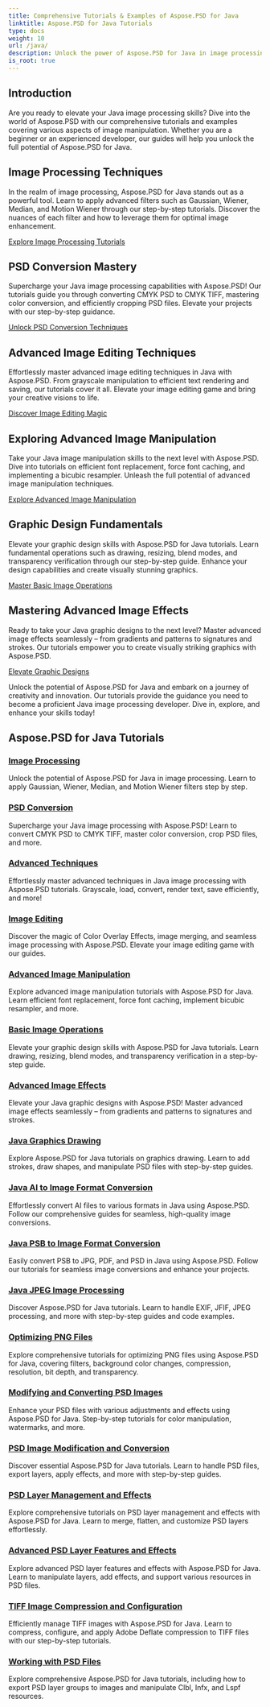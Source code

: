 ```yaml
---
title: Comprehensive Tutorials & Examples of Aspose.PSD for Java
linktitle: Aspose.PSD for Java Tutorials
type: docs
weight: 10
url: /java/
description: Unlock the power of Aspose.PSD for Java in image processing! Master filters like Gaussian, Wiener, Median, and Motion Wiener with step-by-step tutorials.
is_root: true
---
```


## Introduction

Are you ready to elevate your Java image processing skills? Dive into the world of Aspose.PSD with our comprehensive tutorials and examples covering various aspects of image manipulation. Whether you are a beginner or an experienced developer, our guides will help you unlock the full potential of Aspose.PSD for Java.

## Image Processing Techniques

In the realm of image processing, Aspose.PSD for Java stands out as a powerful tool. Learn to apply advanced filters such as Gaussian, Wiener, Median, and Motion Wiener through our step-by-step tutorials. Discover the nuances of each filter and how to leverage them for optimal image enhancement.

[Explore Image Processing Tutorials](./image-processing/)

## PSD Conversion Mastery

Supercharge your Java image processing capabilities with Aspose.PSD! Our tutorials guide you through converting CMYK PSD to CMYK TIFF, mastering color conversion, and efficiently cropping PSD files. Elevate your projects with our step-by-step guidance.

[Unlock PSD Conversion Techniques](./psd-conversion/)

## Advanced Image Editing Techniques

Effortlessly master advanced image editing techniques in Java with Aspose.PSD. From grayscale manipulation to efficient text rendering and saving, our tutorials cover it all. Elevate your image editing game and bring your creative visions to life.

[Discover Image Editing Magic](./image-editing/)

## Exploring Advanced Image Manipulation

Take your Java image manipulation skills to the next level with Aspose.PSD. Dive into tutorials on efficient font replacement, force font caching, and implementing a bicubic resampler. Unleash the full potential of advanced image manipulation techniques.

[Explore Advanced Image Manipulation](./advanced-image-manipulation/)

## Graphic Design Fundamentals

Elevate your graphic design skills with Aspose.PSD for Java tutorials. Learn fundamental operations such as drawing, resizing, blend modes, and transparency verification through our step-by-step guide. Enhance your design capabilities and create visually stunning graphics.

[Master Basic Image Operations](./basic-image-operations/)

## Mastering Advanced Image Effects

Ready to take your Java graphic designs to the next level? Master advanced image effects seamlessly – from gradients and patterns to signatures and strokes. Our tutorials empower you to create visually striking graphics with Aspose.PSD.

[Elevate Graphic Designs](./advanced-image-effects/)

Unlock the potential of Aspose.PSD for Java and embark on a journey of creativity and innovation. Our tutorials provide the guidance you need to become a proficient Java image processing developer. Dive in, explore, and enhance your skills today!
## Aspose.PSD for Java Tutorials
### [Image Processing](./image-processing/)
Unlock the potential of Aspose.PSD for Java in image processing. Learn to apply Gaussian, Wiener, Median, and Motion Wiener filters step by step.
### [PSD Conversion](./psd-conversion/)
Supercharge your Java image processing with Aspose.PSD! Learn to convert CMYK PSD to CMYK TIFF, master color conversion, crop PSD files, and more. 
### [Advanced Techniques](./advanced-techniques/)
Effortlessly master advanced techniques in Java image processing with Aspose.PSD tutorials. Grayscale, load, convert, render text, save efficiently, and more!
### [Image Editing](./image-editing/)
Discover the magic of Color Overlay Effects, image merging, and seamless image processing with Aspose.PSD. Elevate your image editing game with our guides.
### [Advanced Image Manipulation](./advanced-image-manipulation/)
Explore advanced image manipulation tutorials with Aspose.PSD for Java. Learn efficient font replacement, force font caching, implement bicubic resampler, and more.
### [Basic Image Operations](./basic-image-operations/)
Elevate your graphic design skills with Aspose.PSD for Java tutorials. Learn drawing, resizing, blend modes, and transparency verification in a step-by-step guide.
### [Advanced Image Effects](./advanced-image-effects/)
Elevate your Java graphic designs with Aspose.PSD! Master advanced image effects seamlessly – from gradients and patterns to signatures and strokes.
### [Java Graphics Drawing](./java-graphics-drawing/)
Explore Aspose.PSD for Java tutorials on graphics drawing. Learn to add strokes, draw shapes, and manipulate PSD files with step-by-step guides.
### [Java AI to Image Format Conversion](./java-ai-to-image-format-conversion/)
Effortlessly convert AI files to various formats in Java using Aspose.PSD. Follow our comprehensive guides for seamless, high-quality image conversions.
### [Java PSB to Image Format Conversion](./java-psb-to-image-format-conversion/)
Easily convert PSB to JPG, PDF, and PSD in Java using Aspose.PSD. Follow our tutorials for seamless image conversions and enhance your projects.
### [Java JPEG Image Processing](./java-jpeg-image-processing/)
Discover Aspose.PSD for Java tutorials. Learn to handle EXIF, JFIF, JPEG processing, and more with step-by-step guides and code examples.
### [Optimizing PNG Files](./optimizing-png-files/)
Explore comprehensive tutorials for optimizing PNG files using Aspose.PSD for Java, covering filters, background color changes, compression, resolution, bit depth, and transparency.
### [Modifying and Converting PSD Images](./modifying-converting-psd-images/)
Enhance your PSD files with various adjustments and effects using Aspose.PSD for Java. Step-by-step tutorials for color manipulation, watermarks, and more.
### [PSD Image Modification and Conversion](./psd-image-modification-conversion/)
Discover essential Aspose.PSD for Java tutorials. Learn to handle PSD files, export layers, apply effects, and more with step-by-step guides.
### [PSD Layer Management and Effects](./psd-layer-management-effects/)
Explore comprehensive tutorials on PSD layer management and effects with Aspose.PSD for Java. Learn to merge, flatten, and customize PSD layers effortlessly.
### [Advanced PSD Layer Features and Effects](./advanced-psd-layer-features-effects/)
Explore advanced PSD layer features and effects with Aspose.PSD for Java. Learn to manipulate layers, add effects, and support various resources in PSD files.
### [TIFF Image Compression and Configuration](./tiff-image-compression-configuration/)
Efficiently manage TIFF images with Aspose.PSD for Java. Learn to compress, configure, and apply Adobe Deflate compression to TIFF files with our step-by-step tutorials.
### [Working with PSD Files](./working-with-psd-files/)
Explore comprehensive Aspose.PSD for Java tutorials, including how to export PSD layer groups to images and manipulate Clbl, Infx, and Lspf resources.